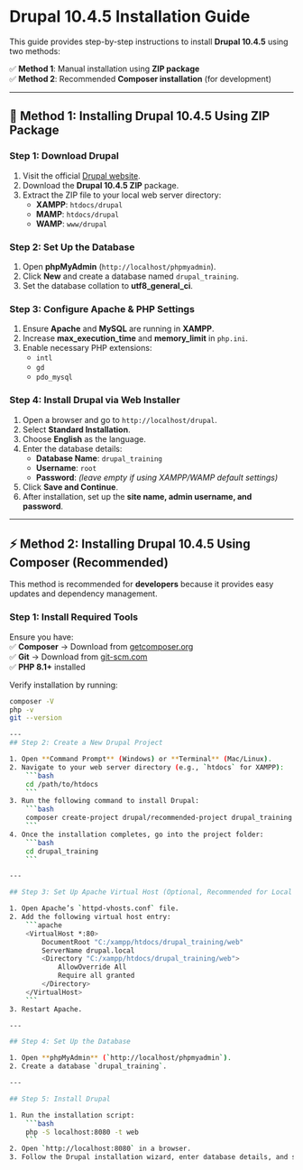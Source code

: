 # Drupal 10.4.5 Installation Guide

This guide provides step-by-step instructions to install **Drupal 10.4.5** using two methods:

✅ **Method 1**: Manual installation using **ZIP package**  
✅ **Method 2**: Recommended **Composer installation** (for development)  

---

## 🚀 Method 1: Installing Drupal 10.4.5 Using ZIP Package

### Step 1: Download Drupal  
1. Visit the official [Drupal website](https://www.drupal.org/download).  
2. Download the **Drupal 10.4.5 ZIP** package.  
3. Extract the ZIP file to your local web server directory:
   - **XAMPP**: `htdocs/drupal`
   - **MAMP**: `htdocs/drupal`
   - **WAMP**: `www/drupal`

### Step 2: Set Up the Database  
1. Open **phpMyAdmin** (`http://localhost/phpmyadmin`).  
2. Click **New** and create a database named `drupal_training`.  
3. Set the database collation to **utf8_general_ci**.  

### Step 3: Configure Apache & PHP Settings  
1. Ensure **Apache** and **MySQL** are running in **XAMPP**.  
2. Increase **max_execution_time** and **memory_limit** in `php.ini`.  
3. Enable necessary PHP extensions:
   - `intl`
   - `gd`
   - `pdo_mysql`

### Step 4: Install Drupal via Web Installer  
1. Open a browser and go to `http://localhost/drupal`.  
2. Select **Standard Installation**.  
3. Choose **English** as the language.  
4. Enter the database details:  
   - **Database Name**: `drupal_training`  
   - **Username**: `root`  
   - **Password**: *(leave empty if using XAMPP/WAMP default settings)*  
5. Click **Save and Continue**.  
6. After installation, set up the **site name, admin username, and password**.  

---

## ⚡ Method 2: Installing Drupal 10.4.5 Using Composer (Recommended)

This method is recommended for **developers** because it provides easy updates and dependency management.  

### Step 1: Install Required Tools  
Ensure you have:  
✅ **Composer** → Download from [getcomposer.org](https://getcomposer.org/)  
✅ **Git** → Download from [git-scm.com](https://git-scm.com/)  
✅ **PHP 8.1+** installed  

Verify installation by running:  
```sh
composer -V
php -v
git --version

---
## Step 2: Create a New Drupal Project

1. Open **Command Prompt** (Windows) or **Terminal** (Mac/Linux).
2. Navigate to your web server directory (e.g., `htdocs` for XAMPP):
    ```bash
    cd /path/to/htdocs
    ```
3. Run the following command to install Drupal:
    ```bash
    composer create-project drupal/recommended-project drupal_training
    ```
4. Once the installation completes, go into the project folder:
    ```bash
    cd drupal_training
    ```

---

## Step 3: Set Up Apache Virtual Host (Optional, Recommended for Local Development)

1. Open Apache’s `httpd-vhosts.conf` file.
2. Add the following virtual host entry:
    ```apache
    <VirtualHost *:80>
        DocumentRoot "C:/xampp/htdocs/drupal_training/web"
        ServerName drupal.local
        <Directory "C:/xampp/htdocs/drupal_training/web">
            AllowOverride All
            Require all granted
        </Directory>
    </VirtualHost>
    ```
3. Restart Apache.

---

## Step 4: Set Up the Database

1. Open **phpMyAdmin** (`http://localhost/phpmyadmin`).
2. Create a database `drupal_training`.

---

## Step 5: Install Drupal

1. Run the installation script:
    ```bash
    php -S localhost:8080 -t web
    ```
2. Open `http://localhost:8080` in a browser.
3. Follow the Drupal installation wizard, enter database details, and set up the admin account.
